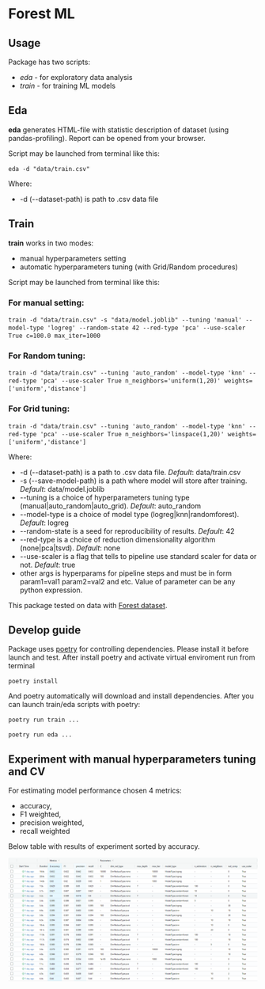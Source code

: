 # Forest ML

## Usage

Package has two scripts:
* *eda* - for exploratory data analysis
* *train* - for training ML models

## Eda
**eda** generates HTML-file with statistic description of dataset (using pandas-profiling). Report can be opened from your browser.

Script may be launched from terminal like this:
```console
eda -d "data/train.csv"
```
Where:
* -d (--dataset-path) is path to .csv data file

## Train
**train** works in two modes:
* manual hyperparameters setting
* automatic hyperparameters tuning (with Grid/Random procedures)

Script may be launched from terminal like this:
### For manual setting: 
```console
train -d "data/train.csv" -s "data/model.joblib" --tuning 'manual' --model-type 'logreg' --random-state 42 --red-type 'pca' --use-scaler True c=100.0 max_iter=1000 
```

### For Random tuning:
```console
train -d "data/train.csv" --tuning 'auto_random' --model-type 'knn' --red-type 'pca' --use-scaler True n_neighbors='uniform(1,20)' weights=['uniform','distance'] 
```

### For Grid tuning:
```console
train -d "data/train.csv" --tuning 'auto_random' --model-type 'knn' --red-type 'pca' --use-scaler True n_neighbors='linspace(1,20)' weights=['uniform','distance'] 
```

Where:
* -d (--dataset-path) is a path to .csv data file. *Default*: data/train.csv
* -s (--save-model-path) is a path where model will store after training. *Default*: data/model.joblib
* --tuning is a choice of hyperparameters tuning type (manual|auto_random|auto_grid). *Default*: auto_random
* --model-type is a choice of model type (logreg|knn|randomforest). *Default*: logreg
* --random-state is a seed for reproducibility of results. *Default*: 42
* --red-type is a choice of reduction dimensionality algorithm (none|pca|tsvd). *Default*: none
* --use-scaler is a flag that tells to pipeline use standard scaler for data or not. *Default*: true
* other args is hyperparams for pipeline steps and must be in form param1=val1 param2=val2 and etc. Value of parameter can be any python expression.

This package tested on data with [Forest dataset](https://www.kaggle.com/competitions/forest-cover-type-prediction).

## Develop guide
Package uses [poetry](https://python-poetry.org/) for controlling dependencies. Please install it before launch and test.
After install poetry and activate virtual enviroment run from terminal
```console
poetry install
```
And poetry automatically will download and install dependencies. After you can launch train/eda scripts with poetry:
```console
poetry run train ...
```
```console
poetry run eda ...
```

## Experiment with manual hyperparameters tuning and CV
For estimating model performance chosen 4 metrics: 
* accuracy, 
* F1 weighted, 
* precision weighted, 
* recall weighted

Below table with results of experiment sorted by accuracy. 

![mlflow_manual_tune.png](mlflow_manual_tune.png)